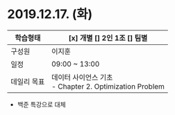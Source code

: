 # 2019.12.17. (화)

| 학습형태    | [x] 개별 [] 2인 1조 [] 팀별                                  |
| ----------- | ------------------------------------------------------------ |
| 구성원      | 이지훈                                                       |
| 일정        | 09:00 ~ 13:00                                                |
| 데일리 목표 | 데이터 사이언스 기초<br /> - Chapter 2. Optimization Problem |

- 백준 특강으로 대체